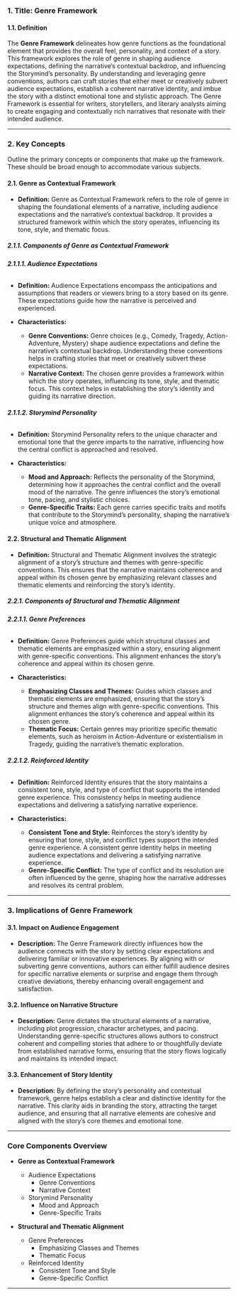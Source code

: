 ### **1. Title: Genre Framework**

#### **1.1. Definition**

The **Genre Framework** delineates how genre functions as the foundational element that provides the overall feel, personality, and context of a story. This framework explores the role of genre in shaping audience expectations, defining the narrative’s contextual backdrop, and influencing the Storymind’s personality. By understanding and leveraging genre conventions, authors can craft stories that either meet or creatively subvert audience expectations, establish a coherent narrative identity, and imbue the story with a distinct emotional tone and stylistic approach. The Genre Framework is essential for writers, storytellers, and literary analysts aiming to create engaging and contextually rich narratives that resonate with their intended audience.

---

### **2. Key Concepts**

Outline the primary concepts or components that make up the framework. These should be broad enough to accommodate various subjects.

#### **2.1. Genre as Contextual Framework**

- **Definition:**
  Genre as Contextual Framework refers to the role of genre in shaping the foundational elements of a narrative, including audience expectations and the narrative’s contextual backdrop. It provides a structured framework within which the story operates, influencing its tone, style, and thematic focus.

##### **2.1.1. Components of Genre as Contextual Framework**

###### **2.1.1.1. Audience Expectations**

- **Definition:**
  Audience Expectations encompass the anticipations and assumptions that readers or viewers bring to a story based on its genre. These expectations guide how the narrative is perceived and experienced.

- **Characteristics:**
  - **Genre Conventions:** Genre choices (e.g., Comedy, Tragedy, Action-Adventure, Mystery) shape audience expectations and define the narrative’s contextual backdrop. Understanding these conventions helps in crafting stories that meet or creatively subvert these expectations.
  - **Narrative Context:** The chosen genre provides a framework within which the story operates, influencing its tone, style, and thematic focus. This context helps in establishing the story’s identity and guiding its narrative direction.

###### **2.1.1.2. Storymind Personality**

- **Definition:**
  Storymind Personality refers to the unique character and emotional tone that the genre imparts to the narrative, influencing how the central conflict is approached and resolved.

- **Characteristics:**
  - **Mood and Approach:** Reflects the personality of the Storymind, determining how it approaches the central conflict and the overall mood of the narrative. The genre influences the story’s emotional tone, pacing, and stylistic choices.
  - **Genre-Specific Traits:** Each genre carries specific traits and motifs that contribute to the Storymind’s personality, shaping the narrative’s unique voice and atmosphere.

#### **2.2. Structural and Thematic Alignment**

- **Definition:**
  Structural and Thematic Alignment involves the strategic alignment of a story’s structure and themes with genre-specific conventions. This ensures that the narrative maintains coherence and appeal within its chosen genre by emphasizing relevant classes and thematic elements and reinforcing the story’s identity.

##### **2.2.1. Components of Structural and Thematic Alignment**

###### **2.2.1.1. Genre Preferences**

- **Definition:**
  Genre Preferences guide which structural classes and thematic elements are emphasized within a story, ensuring alignment with genre-specific conventions. This alignment enhances the story’s coherence and appeal within its chosen genre.

- **Characteristics:**
  - **Emphasizing Classes and Themes:** Guides which classes and thematic elements are emphasized, ensuring that the story’s structure and themes align with genre-specific conventions. This alignment enhances the story’s coherence and appeal within its chosen genre.
  - **Thematic Focus:** Certain genres may prioritize specific thematic elements, such as heroism in Action-Adventure or existentialism in Tragedy, guiding the narrative’s thematic exploration.

###### **2.2.1.2. Reinforced Identity**

- **Definition:**
  Reinforced Identity ensures that the story maintains a consistent tone, style, and type of conflict that supports the intended genre experience. This consistency helps in meeting audience expectations and delivering a satisfying narrative experience.

- **Characteristics:**
  - **Consistent Tone and Style:** Reinforces the story’s identity by ensuring that tone, style, and conflict types support the intended genre experience. A consistent genre identity helps in meeting audience expectations and delivering a satisfying narrative experience.
  - **Genre-Specific Conflict:** The type of conflict and its resolution are often influenced by the genre, shaping how the narrative addresses and resolves its central problem.

---

### **3. Implications of Genre Framework**

#### **3.1. Impact on Audience Engagement**

- **Description:**
  The Genre Framework directly influences how the audience connects with the story by setting clear expectations and delivering familiar or innovative experiences. By aligning with or subverting genre conventions, authors can either fulfill audience desires for specific narrative elements or surprise and engage them through creative deviations, thereby enhancing overall engagement and satisfaction.

#### **3.2. Influence on Narrative Structure**

- **Description:**
  Genre dictates the structural elements of a narrative, including plot progression, character archetypes, and pacing. Understanding genre-specific structures allows authors to construct coherent and compelling stories that adhere to or thoughtfully deviate from established narrative forms, ensuring that the story flows logically and maintains its intended impact.

#### **3.3. Enhancement of Story Identity**

- **Description:**
  By defining the story’s personality and contextual framework, genre helps establish a clear and distinctive identity for the narrative. This clarity aids in branding the story, attracting the target audience, and ensuring that all narrative elements are cohesive and aligned with the story’s core themes and emotional tone.

---

### **Core Components Overview**

- **Genre as Contextual Framework**

  - Audience Expectations
    - Genre Conventions
    - Narrative Context
  - Storymind Personality
    - Mood and Approach
    - Genre-Specific Traits

- **Structural and Thematic Alignment**
  - Genre Preferences
    - Emphasizing Classes and Themes
    - Thematic Focus
  - Reinforced Identity
    - Consistent Tone and Style
    - Genre-Specific Conflict

---
